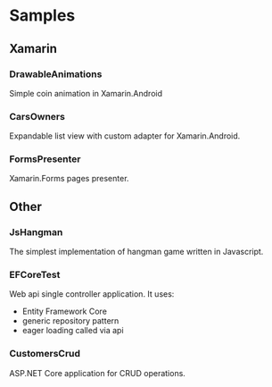 # Samples




## Xamarin

### DrawableAnimations
Simple coin animation in Xamarin.Android

### CarsOwners 
Expandable list view with custom adapter for Xamarin.Android.

### FormsPresenter
Xamarin.Forms pages presenter.




## Other

### JsHangman
The simplest implementation of hangman game written in Javascript.


### EFCoreTest 
Web api single controller application. It uses:
- Entity Framework Core
- generic repository pattern
- eager loading called via api

### CustomersCrud
ASP.NET Core application for CRUD operations.
